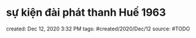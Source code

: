 # sự kiện đài phát thanh Huế 1963

created: Dec 12, 2020 3:32 PM
tags: #created/2020/Dec/12
source: #TODO